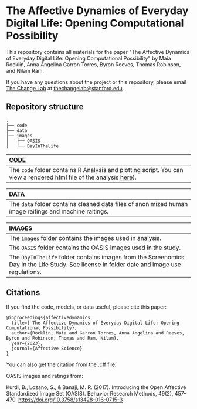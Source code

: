 # The Affective Dynamics of Everyday Digital Life: Opening Computational Possibility

This repository contains all materials for the paper "The Affective Dynamics of Everyday Digital Life: Opening Computational Possibility" by Maia Rocklin, Anna Angelina Garron Torres, Byron Reeves, Thomas Robinson, and Nilam Ram. 

If you have any questions about the project or this repository, please email [The Change Lab](https://thechangelab.stanford.edu) at [thechangelab@stanford.edu](mailto:thechangelab@stanford.edu).

## Repository structure 

```
.
├── code
├── data
├── images
│   ├── OASIS
│   └── DayInTheLife
```


| [CODE](https://github.com/The-Change-Lab/affectivedynamics/tree/main/code) |
|:----|
| The `code` folder contains R Analysis and plotting script. You can view a rendered html file of the analysis [here]([https://github.com/The-Change-Lab/affectivedynamics/blob/main/code/va_plots_analysis_aagt_20230720.html])). 

| [DATA](https://github.com/The-Change-Lab/affectivedynamics/tree/main/code) |
|:----|
| The `data` folder contains cleaned data files of anonimized human image raitings and machine raitings.

| [IMAGES](https://github.com/The-Change-Lab/affectivedynamics/tree/main/code) |
|:----|
| The `images` folder contains the images used in analysis. 
| The `OASIS` folder contains the OASIS images used in the study.
| The `DayInTheLife` folder contains images from the Screenomics Day In the Life Study. See license in folder date and image use regulations.

## Citations
If you find the code, models, or data useful, please cite this paper:

```
@inproceedings{affectivedynamics,
  title={ The Affective Dynamics of Everyday Digital Life: Opening Computational Possibility},
  author={Rocklin, Maia and Garron Torres, Anna Angelina and Reeves, Byron and Robinson, Thomas and Ram, Nilam},
  year={2023},
  journal={Affective Science}
}
```

You can also get the citation from the .cff file.

OASIS images and ratings from: 

Kurdi, B., Lozano, S., & Banaji, M. R. (2017). Introducing the Open Affective Standardized Image Set (OASIS). Behavior Research Methods, 49(2), 457–470. https://doi.org/10.3758/s13428-016-0715-3

